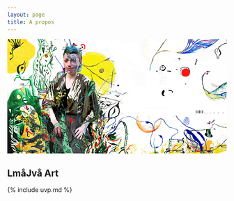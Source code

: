 ```yaml
---
layout: page
title: A propos
---
```


![](assets/media/image-moi.jpeg)

## LmåJvå Art

{% include uvp.md %}
